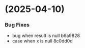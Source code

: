 #  (2025-04-10)


### Bug Fixes

* bug when result is null b6a9828
* case when x is null 8c0dd0d



